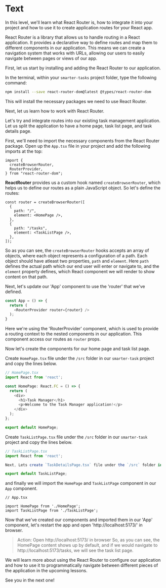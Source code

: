 # Text

In this level, we'll learn what React Router is, how to integrate it into your project and how to use it to create application routes for your React app.

React Router is a library that allows us to handle routing in a React application. It provides a declarative way to define routes and map them to different components in our application. This means we can create a navigation system that works with URLs, allowing our users to easily navigate between pages or views of our app.

First, let us start by installing and adding the React Router to our application.

In the terminal, within your `smarter-tasks` project folder, type the following command:

```bash
npm install --save react-router-dom@latest @types/react-router-dom
```

This will install the necessary packages we need to use React Router.

Next, let us learn how to work with React Router.

Let's try and integrate routes into our existing task management application. Let us split the application to have a home page, task list page, and task details page. 

First, we'll need to import the necessary components from the React Router package. Open up the `App.tsx` file in your project and add the following imports at the top:

```tsx
import {
  createBrowserRouter,
  RouterProvider,
} from "react-router-dom";
```

**ReactRouter** provides us a custom hook named `createBrowserRouter`, which helps us to define our routes as a plain JavaScript object. So let's define the routes:
```tsx
const router = createBrowserRouter([
  {
    path: "/",
    element: <HomePage />,
  },
  {
    path: "/tasks",
    element: <TaskListPage />,
  },
]);
```
So as you can see, the `createBrowserRouter` hooks accepts an array of objects, where each object represents a configuration of a path. Each object should have atleast two properties, `path` and `element`. Here `path` defines the actual path which our end user will enter or navigate to, and the `element` property defines, which React component we will render to show content on that path.

Next, let's update our 'App' component to use the 'router' that we've defined.

```js
const App = () => {
  return (
    <RouterProvider router={router} />
  );
}
```

Here we're using the 'RouterProvider' component, which is used to provide a routing context to the nested components in our application. This component access our routes as `router` props.

Now let's create the components for our home page and task list page.

Create `HomePage.tsx` file under the `/src` folder in our `smarter-task` project and copy the lines below.
```js
// HomePage.tsx
import React from 'react';

const HomePage: React.FC = () => {
  return (
    <div>
      <h1>Task Manager</h1>
      <p>Welcome to the Task Manager application!</p>
    </div>
  );
};

export default HomePage;
```

Create `TaskListPage.tsx` file under the `/src` folder in our `smarter-task` project and copy the lines below.

```js
// TaskListPage.tsx
import React from 'react';

Next, Lets create `TaskDetailsPage.tsx` file under the `/src` folder in our `smarter-tasks` project and copy the lines below.

export default TaskListPage;
```

and finally we will import the `HomePage` and `TaskListPage` component in our `App` component.
```tsx
// App.tsx

import HomePage from './HomePage';
import TaskListPage from './TaskListPage';

```

Now that we've created our components and imported them in our 'App' component, let's restart the app and open 'http://localhost:5173/' in browser.

> Action: Open http://localhost:5173/ in browser
So, as you can see, the HomePage content shows up by default, and if we would navigate to http://localhost:5173/tasks, we will see the task list page.

We will learn more about using the React Router to configure our application and how to use it to programmatically navigate between different pieces of the application in the upcoming lessons.

See you in the next one!

